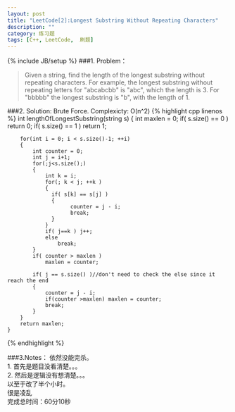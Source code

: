 ```yaml
---
layout: post
title: "LeetCode[2]:Longest Substring Without Repeating Characters"
description: ""
category: 练习题
tags: [C++, LeetCode,  刷题]
---
```

{% include JB/setup %}
###1. Problem：
<blockquote>
Given a string, find the length of the longest substring without repeating characters. For example, the longest substring without repeating letters for "abcabcbb" is "abc", which the length is 3. For "bbbbb" the longest substring is "b", with the length of 1.
</blockquote>
###2. Solution:
Brute Force.  
Complexicty: O(n^2)
{% highlight cpp linenos %}
int lengthOfLongestSubstring(string s) {
        int maxlen = 0;
        if( s.size() == 0 )
            return 0;
        if( s.size() == 1 )
            return 1;
        
        for(int i = 0; i < s.size()-1; ++i)
        {
            int counter = 0;
            int j = i+1;
            for(;j<s.size();)
            {
                int k = i;
                for(; k < j; ++k )
                {
                  if( s[k] == s[j] )
                  {   
                        counter = j - i;
                        break;
                  }      
                }
                if( j==k ) j++;
                else
                    break;
            }
            if( counter > maxlen )
                maxlen = counter;
            
            if( j == s.size() )//don't need to check the else since it reach the end
            {
                counter = j - i;
                if(counter >maxlen) maxlen = counter;
                break;
            }
        }
        return maxlen;
    }
{% endhighlight %}

###3.Notes：
依然没能完杀。  
		1. 首先是题目没看清楚。。。  
		2. 然后是逻辑没有想清楚。。。  
以至于改了半个小时。		
很是凌乱  
完成总时间：60分10秒



